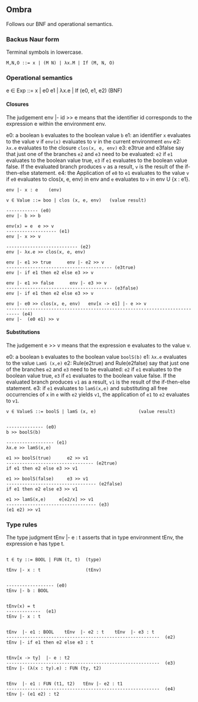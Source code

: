 ## Ombra

Follows our BNF and operational semantics.

### Backus Naur form

Terminal symbols in lowercase.

```
M,N,O ::= x | (M N) | λx.M | If (M, N, O)
```

### Operational semantics

e ∈ Exp ::= x | e0 e1 | λx.e | If (e0, e1, e2)    (BNF)

#### Closures

The judgement  env |- id >> e means that the identifier id corresponds to the expression e within the environment env.

e0: a boolean `b` evaluates to the boolean value `b`
e1: an identifier `x` evaluates to the value v if `env(x)` evaluates to v in the current environment `env`
e2: `λx.e` evaluates to the closure `clos(x, e, env)`
e3: e3true and e3false say that just one of the branches `e2` and `e3` need to be evaluated: `e2` if `e1` evaluates to the boolean value true, `e3` if `e1` evaluates to the boolean value false. If the evaluated branch produces `v` as a result, `v` is the result of the if-then-else statement.
e4: the Application of  `e0` to `e1` evaluates to the value `v` if
`e0` evaluates to clos(x, e, env) in env and `e` evaluates to `v` in env U {x : e1}.

```
env |- x : e    (env)

v ∈ Value ::= boo | clos (x, e, env)   (value result)

------------ (e0)
env |- b >> b

env(x) = e  e >> v
------------------- (e1)
env |- x >> v

--------------------------- (e2)
env |- λx.e >> clos(x, e, env)

env |- e1 >> true      env |- e2 >> v
---------------------------------------- (e3true)
env |- if e1 then e2 else e3 >> v 

env |- e1 >> false      env |- e3 >> v
---------------------------------------- (e3false)
env |- if e1 then e2 else e3 >> v 

env |- e0 >> clos(x, e, env)   env[x -> e1] |- e >> v
--------------------------------------------------------------------------- (e4)
env |-  (e0 e1) >> v
```

#### Substitutions

The judgement  e >> v means that the expression e evaluates to the value v. 

e0: a boolean `b` evaluates to the boolean value `boolS(b)`
e1: `λx.e` evaluates to the value `LamS (x,e)`
e2: Rule(e2true) and Rule(e2false) say that just one of the branches `e2` and `e3` need to be evaluated: `e2` if `e1` evaluates to the boolean value true, `e3` if `e1` evaluates to the boolean value false. If the evaluated branch produces `v1` as a result, `v1` is the result of the if-then-else statement.
e3: if `e1` evaluates to `lamS(x,e)` and substituting all free occurrencies of 
`x` in `e` with `e2` yields `v1`, the application of `e1` to `e2` 
evaluates to `v1`.

```
v ∈ ValueS ::= boolS | lamS (x, e)                (value result)


-------------- (e0)
b >> boolS(b)

------------------ (e1)
λx.e >> lamS(x,e)

e1 >> boolS(true)      e2 >> v1
--------------------------------- (e2true)
if e1 then e2 else e3 >> v1 

e1 >> boolS(false)     e3 >> v1
---------------------------------- (e2false)
if e1 then e2 else e3 >> v1

e1 >> lamS(x,e)     e[e2/x] >> v1
---------------------------------- (e3)                        
(e1 e2) >> v1
```

### Type rules

The type judgment tEnv |- e : t asserts that in type environment tEnv, the expression e has type t.

```

t ∈ ty ::= BOOL | FUN (t, t)  (type)

tEnv |- x : t                 (tEnv)


------------------ (e0)
tEnv |- b : BOOL


tEnv(x) = t
-------------  (e1)
tEnv |- x : t


tEnv  |- e1 : BOOL    tEnv  |- e2 : t    tEnv  |- e3 : t 
----------------------------------------------------------  (e2)
tEnv |- if e1 then e2 else e3 : t


tEnv[x -> ty]  |- e : t2  
----------------------------------------------------------  (e3)
tEnv |- (λ(x : ty).e) : FUN (ty, t2)


tEnv  |- e1 : FUN (t1, t2)   tEnv |- e2 : t1   
----------------------------------------------------------  (e4)
tEnv |- (e1 e2) : t2




```
